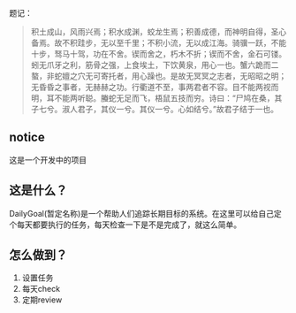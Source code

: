 题记：

> 积土成山，风雨兴焉；积水成渊，蛟龙生焉；积善成德，而神明自得，圣心备焉。故不积跬步，无以至千里；不积小流，无以成江海。骑骥一跃，不能十步，驽马十驾，功在不舍。锲而舍之，朽木不折；锲而不舍，金石可镂。蚓无爪牙之利，筋骨之强，上食埃土，下饮黄泉，用心一也。蟹六跪而二螯，非蛇嬗之穴无可寄托者，用心躁也。是故无冥冥之志者，无昭昭之明；无昏昏之事者，无赫赫之功。行衢道不至，事两君者不容。目不能两视而明，耳不能两听聪。螣蛇无足而飞，梧鼠五技而穷。诗曰：“尸鸠在桑，其子七兮。淑人君子，其仪一兮。其仪一兮。心如结兮。”故君子结于一也。

## notice

这是一个开发中的项目

## 这是什么？

DailyGoal(暂定名称)是一个帮助人们追踪长期目标的系统。在这里可以给自己定个每天都要执行的任务，每天检查一下是不是完成了，就这么简单。

## 怎么做到？

1. 设置任务
2. 每天check
3. 定期review


